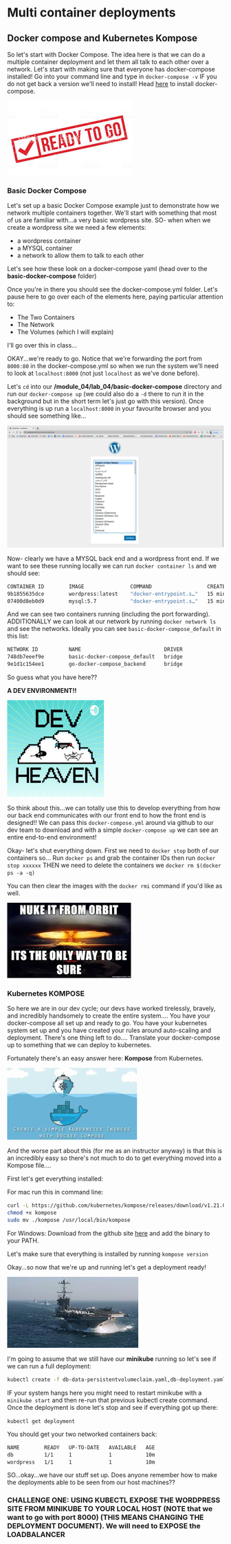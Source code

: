 # Multi container deployments

## Docker compose and Kubernetes Kompose

So let's start with Docker Compose. The idea here is that we can do a multiple container deployment and let them all talk to each other over a network. 
Let's start with making sure that everyone has docker-compose installed! 
Go into your command line and type in `docker-compose -v`
IF you do not get back a version we'll need to install!
Head [here](https://docs.docker.com/compose/install/) to install docker-compose.

![readytogo](./images/readytogo.jpeg)

### Basic Docker Compose

Let's set up a basic Docker Compose example just to demonstrate how we network multiple containers together. 
We'll start with something that most of us are familiar with...a very basic wordpress site. 
SO- when when we create a wordpress site we need a few elements:

* a wordpress container
* a MYSQL container
* a network to allow them to talk to each other

Let's see how these look on a docker-compose yaml (head over to the **basic-docker-compose** folder)

Once you're in there you should see the docker-compose.yml folder. Let's pause here to go over each of the elements here, paying particular attention to:

* The Two Containers
* The Network
* The Volumes (which I will explain)

I'll go over this in class...

OKAY...we're ready to go. Notice that we're forwarding the port from `8000:80` in the docker-compose.yml so when we run the system we'll need to look at `localhost:8000` (not just `localhost` as we've done before).

Let's `cd` into our **/module_04/lab_04/basic-docker-compose** directory and run our `docker-compose up` (we could also do a `-d` there to run it in the background but in the short term let's just go with this version). 
Once everything is up run a `localhost:8000` in your favourite browser and you should see something like...

![wordpress](./images/wordpress.png)

Now- clearly we have a MYSQL back end and a wordpress front end. If we want to see these running locally we can run `docker container ls` and we should see:

```bash
CONTAINER ID        IMAGE               COMMAND                  CREATED             STATUS              PORTS                  NAMES
9b1855635dce        wordpress:latest    "docker-entrypoint.s…"   15 minutes ago      Up 15 minutes       0.0.0.0:8000->80/tcp   basic-docker-compose_wordpress_1
07400d8eb0d9        mysql:5.7           "docker-entrypoint.s…"   15 minutes ago      Up 15 minutes       3306/tcp, 33060/tcp    basic-docker-compose_db_1
```

And we can see two containers running (including the port forwarding). 
ADDITIONALLY we can look at our network by running `docker network ls` and see the networks. Ideally you can see `basic-docker-compose_default` in this list:

```bash
NETWORK ID          NAME                           DRIVER              SCOPE
748db7eeef9e        basic-docker-compose_default   bridge              local
9e1d1c154ee1        go-docker-compose_backend      bridge              local
```

So guess what you have here??

**A DEV ENVIRONMENT!!**

![devheaven](./images/devheaven.jpeg)

So think about this...we can totally use this to develop everything from how our back end communicates with our front end to how the front end is designed!!
We can pass this `docker-compose.yml` around via github to our dev team to download and with a simple `docker-compose up` we can see an entire end-to-end environment!

Okay- let's shut everything down. 
First we need to `docker stop` both of our containers so...
Run `docker ps` and grab the container IDs then run `docker stop xxxxxx`
THEN we need to delete the containers we `docker rm $(docker ps -a -q)`

You can then clear the images with the `docker rmi` command if you'd like as well.

![nukeit](./images/nukeitfromorbit.jpeg)

### Kubernetes KOMPOSE

So here we are in our dev cycle; our devs have worked tirelessly, bravely, and incredibly handsomely to create the entire system....
You have your docker-compose all set up and ready to go. 
You have your kubernetes system set up and you have created your rules around auto-scaling and deployment. 
There's one thing left to do....
Translate your docker-compose up to something that we can deploy to kubernetes. 

Fortunately there's an easy answer here: **Kompose** from Kubernetes. 

![kompose](./images/kompose.jpeg)

And the worse part about this (for me as an instructor anyway) is that this is an incredibly easy so there's not much to do to get everything moved into a Kompose file....

First let's get everything installed:

For mac run this in command line:

```bash
curl -L https://github.com/kubernetes/kompose/releases/download/v1.21.0/kompose-darwin-amd64 -o kompose
chmod +x kompose
sudo mv ./kompose /usr/local/bin/kompose
```

For Windows:
Download from the github site [here](https://github.com/kubernetes/kompose) and add the binary to your PATH.

Let's make sure that everything is installed by running `kompose version`

Okay...so now that we're up and running let's get a deployment ready!

![deployment](./images/deployment.jpeg)

I'm going to assume that we still have our **minikube** running so let's see if we can run a full deployment:

```bash
kubectl create -f db-data-persistentvolumeclaim.yaml,db-deployment.yaml,wordpress-deployment.yaml,wordpress-service.yaml
```

IF your system hangs here you might need to restart minikube with a `minikube start` and then re-run that previous kubectl create command. 
Once the deployment is done let's stop and see if everything got up there:

`kubectl get deployment`

You should get your two networked containers back:

```bash
NAME        READY   UP-TO-DATE   AVAILABLE   AGE
db          1/1     1            1           10m
wordpress   1/1     1            1           10m
```

SO...okay...we have our stuff set up. Does anyone remember how to make the deployments able to be seen from our host machines??

### CHALLENGE ONE: USING KUBECTL EXPOSE THE WORDPRESS SITE FROM MINIKUBE TO YOUR LOCAL HOST (NOTE that we want to go with port 8000) (THIS MEANS CHANGING THE DEPLOYMENT DOCUMENT). We will need to EXPOSE the LOADBALANCER









